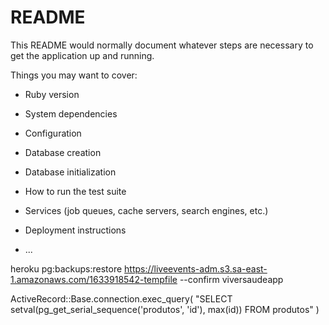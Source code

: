 # README

This README would normally document whatever steps are necessary to get the
application up and running.

Things you may want to cover:

* Ruby version

* System dependencies

* Configuration

* Database creation

* Database initialization

* How to run the test suite

* Services (job queues, cache servers, search engines, etc.)

* Deployment instructions

* ...

heroku pg:backups:restore https://liveevents-adm.s3.sa-east-1.amazonaws.com/1633918542-tempfile --confirm viversaudeapp

ActiveRecord::Base.connection.exec_query(
  "SELECT setval(pg_get_serial_sequence('produtos', 'id'), max(id)) FROM produtos"
)